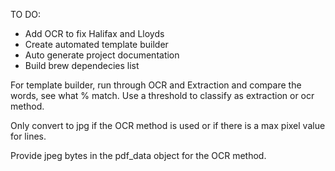 TO DO:

- Add OCR to fix Halifax and Lloyds
- Create automated template builder
- Auto generate project documentation
- Build brew dependecies list


For template builder, run through OCR and Extraction and compare the words, see what % match. Use a threshold to classify as extraction or ocr method.

Only convert to jpg if the OCR method is used or if there is a max pixel value for lines.

Provide jpeg bytes in the pdf_data object for the OCR method.